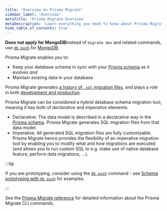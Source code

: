 ```yaml
---
title: 'Overview on Prisma Migrate'
sidebar_label: 'Overview'
metaTitle: 'Prisma Migrate Overview'
metaDescription: 'Learn everything you need to know about Prisma Migrate.'
hide_table_of_contents: true
---
```


<!-- br -->

<!-- Admonition -->

**Does not apply for MongoDB**<!-- br -->Instead of `migrate dev` and related commands, use [`db push`](/orm/prisma-migrate/workflows/prototyping-your-schema) for [MongoDB](/orm/overview/databases/mongodb).

Prisma Migrate enables you to:

- Keep your database schema in sync with your [Prisma schema](/orm/prisma-schema) as it evolves _and_
- Maintain existing data in your database

Prisma Migrate generates [a history of `.sql` migration files](/orm/prisma-migrate/understanding-prisma-migrate/migration-histories), and plays a role in both [development and production](/orm/prisma-migrate/workflows/development-and-production).

Prisma Migrate can be considered a _hybrid_ database schema migration tool, meaning it has both of _declarative_ and _imperative_ elements:

- Declarative: The data model is described in a declarative way in the [Prisma schema](/orm/prisma-schema). Prisma Migrate generates SQL migration files from that data model.
- Imperative: All generated SQL migration files are fully customizable. Prisma Migrate hence provides the flexibility of an imperative migration tool by enabling you to modify what and how migrations are executed (and allows you to run custom SQL to e.g. make use of native database feature, perform data migrations, ...).

:::tip

If you are prototyping, consider using the [`db push`](/orm/reference/prisma-cli-reference#db-push) command - see [Schema prototyping with `db push`](/orm/prisma-migrate/workflows/prototyping-your-schema) for examples.

:::

See the [Prisma Migrate reference](/orm/reference/prisma-cli-reference#prisma-migrate) for detailed information about the Prisma Migrate CLI commands.
